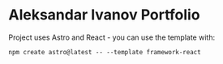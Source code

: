 # Aleksandar Ivanov Portfolio

Project uses Astro and React - you can use the template with:

```
npm create astro@latest -- --template framework-react
```
